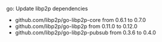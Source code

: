 go: Update libp2p dependencies

- github.com/libp2p/go-libp2p-core from 0.6.1 to 0.7.0
- github.com/libp2p/go-libp2p from 0.11.0 to 0.12.0
- github.com/libp2p/go-libp2p-pubsub from 0.3.6 to 0.4.0
